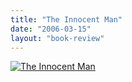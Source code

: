 ```yaml
---
title: "The Innocent Man"
date: "2006-03-15"
layout: "book-review"
---
```


[![The Innocent Man](images/The-Innocent-Man.jpg)](https://srikanthperinkulam.com/wp-content/uploads/2014/10/The-Innocent-Man.jpg)
